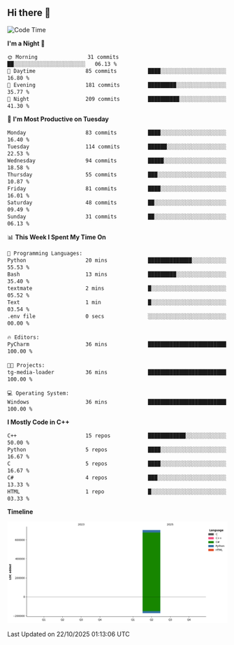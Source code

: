 ## Hi there 👋

<!--
**wxrstvrsn/wxrstvrsn** is a ✨ _special_ ✨ repository because its `README.md` (this file) appears on your GitHub profile.

Here are some ideas to get you started:

- 🔭 I’m currently working on ...
- 🌱 I’m currently learning ...
- 👯 I’m looking to collaborate on ...
- 🤔 I’m looking for help with ...
- 💬 Ask me about ...
- 📫 How to reach me: ...
- 😄 Pronouns: ...
- ⚡ Fun fact: ...
-->
<!--START_SECTION:waka-->
![Code Time](http://img.shields.io/badge/Code%20Time-105%20hrs%209%20mins-blue)

**I'm a Night 🦉** 

```text
🌞 Morning                31 commits          ██░░░░░░░░░░░░░░░░░░░░░░░   06.13 % 
🌆 Daytime                85 commits          ████░░░░░░░░░░░░░░░░░░░░░   16.80 % 
🌃 Evening                181 commits         █████████░░░░░░░░░░░░░░░░   35.77 % 
🌙 Night                  209 commits         ██████████░░░░░░░░░░░░░░░   41.30 % 
```
📅 **I'm Most Productive on Tuesday** 

```text
Monday                   83 commits          ████░░░░░░░░░░░░░░░░░░░░░   16.40 % 
Tuesday                  114 commits         ██████░░░░░░░░░░░░░░░░░░░   22.53 % 
Wednesday                94 commits          █████░░░░░░░░░░░░░░░░░░░░   18.58 % 
Thursday                 55 commits          ███░░░░░░░░░░░░░░░░░░░░░░   10.87 % 
Friday                   81 commits          ████░░░░░░░░░░░░░░░░░░░░░   16.01 % 
Saturday                 48 commits          ██░░░░░░░░░░░░░░░░░░░░░░░   09.49 % 
Sunday                   31 commits          ██░░░░░░░░░░░░░░░░░░░░░░░   06.13 % 
```


📊 **This Week I Spent My Time On** 

```text
💬 Programming Languages: 
Python                   20 mins             ██████████████░░░░░░░░░░░   55.53 % 
Bash                     13 mins             █████████░░░░░░░░░░░░░░░░   35.40 % 
textmate                 2 mins              █░░░░░░░░░░░░░░░░░░░░░░░░   05.52 % 
Text                     1 min               █░░░░░░░░░░░░░░░░░░░░░░░░   03.54 % 
.env file                0 secs              ░░░░░░░░░░░░░░░░░░░░░░░░░   00.00 % 

🔥 Editors: 
PyCharm                  36 mins             █████████████████████████   100.00 % 

🐱‍💻 Projects: 
tg-media-loader          36 mins             █████████████████████████   100.00 % 

💻 Operating System: 
Windows                  36 mins             █████████████████████████   100.00 % 
```

**I Mostly Code in C++** 

```text
C++                      15 repos            ████████████░░░░░░░░░░░░░   50.00 % 
Python                   5 repos             ████░░░░░░░░░░░░░░░░░░░░░   16.67 % 
C                        5 repos             ████░░░░░░░░░░░░░░░░░░░░░   16.67 % 
C#                       4 repos             ███░░░░░░░░░░░░░░░░░░░░░░   13.33 % 
HTML                     1 repo              █░░░░░░░░░░░░░░░░░░░░░░░░   03.33 % 
```



**Timeline**

![Lines of Code chart](https://raw.githubusercontent.com/wxrstvrsn/wxrstvrsn/main/assets/bar_graph.png)


 Last Updated on 22/10/2025 01:13:06 UTC
<!--END_SECTION:waka-->
